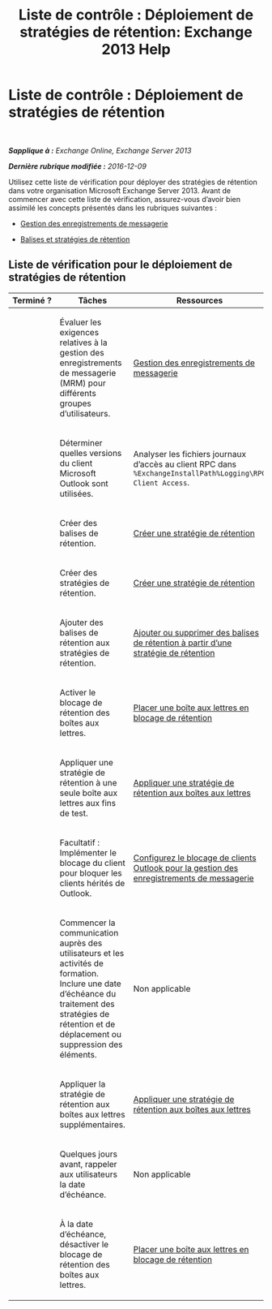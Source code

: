 ﻿---
title: 'Liste de contrôle : Déploiement de stratégies de rétention: Exchange 2013 Help'
TOCTitle: 'Liste de contrôle : Déploiement de stratégies de rétention'
ms:assetid: 59e299fd-b6a8-48f5-88ae-dc20dbe32e90
ms:mtpsurl: https://technet.microsoft.com/fr-fr/library/Ee364743(v=EXCHG.150)
ms:contentKeyID: 50478259
ms.date: 04/24/2018
mtps_version: v=EXCHG.150
ms.translationtype: HT
---

# Liste de contrôle : Déploiement de stratégies de rétention

 

_**Sapplique à :** Exchange Online, Exchange Server 2013_

_**Dernière rubrique modifiée :** 2016-12-09_

Utilisez cette liste de vérification pour déployer des stratégies de rétention dans votre organisation Microsoft Exchange Server 2013. Avant de commencer avec cette liste de vérification, assurez-vous d’avoir bien assimilé les concepts présentés dans les rubriques suivantes :

  - [Gestion des enregistrements de messagerie](messaging-records-management-exchange-2013-help.md)

  - [Balises et stratégies de rétention](retention-tags-and-retention-policies-exchange-2013-help.md)

## Liste de vérification pour le déploiement de stratégies de rétention


<table>
<colgroup>
<col style="width: 33%" />
<col style="width: 33%" />
<col style="width: 33%" />
</colgroup>
<thead>
<tr class="header">
<th>Terminé ?</th>
<th>Tâches</th>
<th>Ressources</th>
</tr>
</thead>
<tbody>
<tr class="odd">
<td><p> </p></td>
<td><p>Évaluer les exigences relatives à la gestion des enregistrements de messagerie (MRM) pour différents groupes d’utilisateurs.</p></td>
<td><p><a href="messaging-records-management-exchange-2013-help.md">Gestion des enregistrements de messagerie</a></p></td>
</tr>
<tr class="even">
<td><p><strong> </strong></p></td>
<td><p>Déterminer quelles versions du client Microsoft Outlook sont utilisées.</p></td>
<td><p>Analyser les fichiers journaux d’accès au client RPC dans <code>%ExchangeInstallPath%Logging\RPC Client Access</code>.</p></td>
</tr>
<tr class="odd">
<td><p> </p></td>
<td><p>Créer des balises de rétention.</p></td>
<td><p><a href="create-a-retention-policy-exchange-2013-help.md">Créer une stratégie de rétention</a></p></td>
</tr>
<tr class="even">
<td><p><strong> </strong></p></td>
<td><p>Créer des stratégies de rétention.</p></td>
<td><p><a href="create-a-retention-policy-exchange-2013-help.md">Créer une stratégie de rétention</a></p></td>
</tr>
<tr class="odd">
<td><p> </p></td>
<td><p>Ajouter des balises de rétention aux stratégies de rétention.</p></td>
<td><p><a href="add-retention-tags-to-or-remove-retention-tags-from-a-retention-policy-exchange-2013-help.md">Ajouter ou supprimer des balises de rétention à partir d’une stratégie de rétention</a></p></td>
</tr>
<tr class="even">
<td><p><strong> </strong></p></td>
<td><p>Activer le blocage de rétention des boîtes aux lettres.</p></td>
<td><p><a href="place-a-mailbox-on-retention-hold-exchange-2013-help.md">Placer une boîte aux lettres en blocage de rétention</a></p></td>
</tr>
<tr class="odd">
<td><p> </p></td>
<td><p>Appliquer une stratégie de rétention à une seule boîte aux lettres aux fins de test.</p></td>
<td><p><a href="apply-a-retention-policy-to-mailboxes-exchange-2013-help.md">Appliquer une stratégie de rétention aux boîtes aux lettres</a></p></td>
</tr>
<tr class="even">
<td><p><strong> </strong></p></td>
<td><p>Facultatif : Implémenter le blocage du client pour bloquer les clients hérités de Outlook.</p></td>
<td><p><a href="configure-outlook-client-blocking-exchange-2013-help.md">Configurez le blocage de clients Outlook pour la gestion des enregistrements de messagerie</a></p></td>
</tr>
<tr class="odd">
<td><p> </p></td>
<td><p>Commencer la communication auprès des utilisateurs et les activités de formation. Inclure une date d’échéance du traitement des stratégies de rétention et de déplacement ou suppression des éléments.</p></td>
<td><p>Non applicable</p></td>
</tr>
<tr class="even">
<td><p><strong> </strong></p></td>
<td><p>Appliquer la stratégie de rétention aux boîtes aux lettres supplémentaires.</p></td>
<td><p><a href="apply-a-retention-policy-to-mailboxes-exchange-2013-help.md">Appliquer une stratégie de rétention aux boîtes aux lettres</a></p></td>
</tr>
<tr class="odd">
<td><p> </p></td>
<td><p>Quelques jours avant, rappeler aux utilisateurs la date d’échéance.</p></td>
<td><p>Non applicable</p></td>
</tr>
<tr class="even">
<td><p><strong> </strong></p></td>
<td><p>À la date d’échéance, désactiver le blocage de rétention des boîtes aux lettres.</p></td>
<td><p><a href="place-a-mailbox-on-retention-hold-exchange-2013-help.md">Placer une boîte aux lettres en blocage de rétention</a></p></td>
</tr>
</tbody>
</table>

